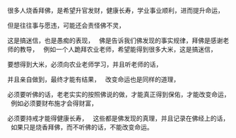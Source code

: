 很多人烧香拜佛，是希望升官发财，健康长寿，学业事业顺利，进而提升命运，

但是往往事与愿违，可能还会责怪佛不灵，

这是搞迷信，也是愚痴的表现，
&nbsp;
佛是告诉我们佛发现的事实规律，拜佛是感谢老师的教导，
&nbsp;
例如一个人跪拜农业老师，希望能得到很多大米，这是搞迷信，

要想得到大米，必须向农业老师学习，并且听老师的话，

并且亲自做到，最终才能有结果，
&nbsp;
改变命运也是同样的道理，

必须要听佛的话，老老实实的按照佛说的做，才能真正得到保佑，才能改变命运，
&nbsp;
例如必须要财布施才会得财富，

必须要持戒才能得健康长寿，
&nbsp;
这些都是佛发现的真理，并且记录在佛经上的话，
&nbsp;
如果只是烧香拜佛，而不听佛的话，不能改变命运。